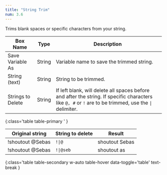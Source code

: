 ```yaml
---
title: "String Trim"
num: 3.6
---
```


Trims blank spaces or specific characters from your string. 

| Box Name | Type | Description | 
|-------|--------|--------|
|Save Variable As|String|Variable name to save the trimmed string.|
|String (text)|String|String to be trimmed.|
|Strings to Delete|String|If left blank, will delete all spaces before and after the string. If specific characters like `@, #` or `!` are to be trimmed, use the `\|` delimiter. 
{:class='table table-primary ' }

| Original string |String to delete|Result| 
|-------|--------|--------|
|!shoutout @Sebas| `!\|@` | shoutout Sebas|
|!shoutout @Sebas| `!\|@seb` | shoutout as
{:class='table table-secondary w-auto table-hover data-toggle='table' text-break }
